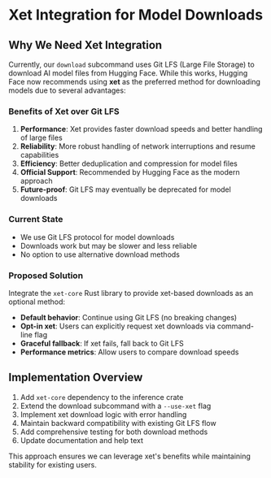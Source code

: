 # Xet Integration for Model Downloads

## Why We Need Xet Integration

Currently, our `download` subcommand uses Git LFS (Large File Storage) to download AI model files from Hugging Face. While this works, Hugging Face now recommends using **xet** as the preferred method for downloading models due to several advantages:

### Benefits of Xet over Git LFS

1. **Performance**: Xet provides faster download speeds and better handling of large files
2. **Reliability**: More robust handling of network interruptions and resume capabilities
3. **Efficiency**: Better deduplication and compression for model files
4. **Official Support**: Recommended by Hugging Face as the modern approach
5. **Future-proof**: Git LFS may eventually be deprecated for model downloads

### Current State

- We use Git LFS protocol for model downloads
- Downloads work but may be slower and less reliable
- No option to use alternative download methods

### Proposed Solution

Integrate the `xet-core` Rust library to provide xet-based downloads as an optional method:

- **Default behavior**: Continue using Git LFS (no breaking changes)
- **Opt-in xet**: Users can explicitly request xet downloads via command-line flag
- **Graceful fallback**: If xet fails, fall back to Git LFS
- **Performance metrics**: Allow users to compare download speeds

## Implementation Overview

1. Add `xet-core` dependency to the inference crate
2. Extend the download subcommand with a `--use-xet` flag
3. Implement xet download logic with error handling
4. Maintain backward compatibility with existing Git LFS flow
5. Add comprehensive testing for both download methods
6. Update documentation and help text

This approach ensures we can leverage xet's benefits while maintaining stability for existing users.